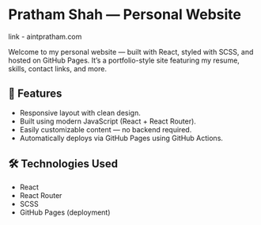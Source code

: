 # Pratham Shah — Personal Website

link - aintpratham.com

Welcome to my personal website — built with React, styled with SCSS, and hosted on GitHub Pages. It’s a portfolio-style site featuring my resume, skills, contact links, and more.

## 🚀 Features

- Responsive layout with clean design.
- Built using modern JavaScript (React + React Router).
- Easily customizable content — no backend required.
- Automatically deploys via GitHub Pages using GitHub Actions.

## 🛠 Technologies Used

- React
- React Router
- SCSS
- GitHub Pages (deployment)

